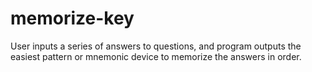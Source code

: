 # memorize-key
User inputs a series of answers to questions, and program outputs the easiest pattern or mnemonic device to memorize the answers in order.
